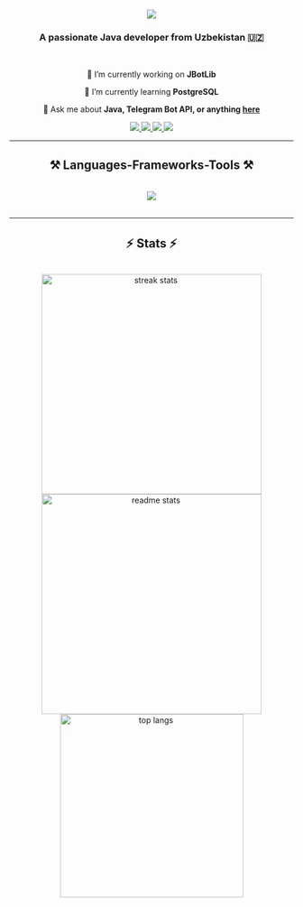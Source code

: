 <h1 align="center">
    <img src="https://readme-typing-svg.herokuapp.com/?font=Righteous&size=35&center=true&vCenter=true&width=500&height=70&duration=4000&lines=Hi+There!+👋;+I'm+Jahongir!;" />
</h1>

<h3 align="center">A passionate Java developer from Uzbekistan 🇺🇿</h3>

<br/>

<div align="center">
 
 🔭 I’m currently working on **JBotLib**
 
 🌱 I’m currently learning **PostgreSQL**

💬 Ask me about **Java, Telegram Bot API, or anything [here](https://github.com/jahong1r-t/issues)**

</div>
 
<div align="center"> 
  <a href="mailto:jahongirtorayev1507@gmail.com">
    <img src="https://img.shields.io/badge/Gmail-333333?style=for-the-badge&logo=gmail&logoColor=red" />
  </a>
    <a href="https://t.me/turayev_j" target="_blank">
     <img src="https://img.shields.io/badge/Telegram-1DA1F2?style=for-the-badge&logo=telegram&logoColor=white" target="_blank" />
  </a>
  <a href="https://linkedin.com/in/jahong1r-t" target="_blank">
    <img src="https://img.shields.io/badge/LinkedIn-0077B5?style=for-the-badge&logo=linkedin&logoColor=white" target="_blank" />
  </a>
  <a href="" target="_blank">
     <img src="https://img.shields.io/badge/Portfolio-FF5722?style=for-the-badge&logo=google-chrome&logoColor=white" target="_blank" />
  </a>
</div>

 <hr/>
 
<h2 align="center">⚒️ Languages-Frameworks-Tools ⚒️</h2>
<br/>
<div align="center">
    <img src="https://skillicons.dev/icons?i=java,spring,maven,postgres,mysql,docker,git,github,html,css,js" /><br>
</div>

<br/>
<hr/>

<h2 align="center">⚡ Stats ⚡</h2>
<br>
<div align=center>
  <img width=390 src="https://github-readme-streak-stats.herokuapp.com/?user=jahong1r-t&count_private=true&theme=react&border_radius=10" alt="streak stats"/>
  <img width=390 src="https://github-readme-stats.vercel.app/api?username=jahong1r-t&count_private=true&show_icons=true&theme=react&rank_icon=github&border_radius=10" alt="readme stats" />
  <br/>
  <img width=325 align="center" src="https://github-readme-stats.vercel.app/api/top-langs/?username=jahong1r-t&hide=HTML&langs_count=8&layout=compact&theme=react&border_radius=10&size_weight=0.5&count_weight=0.5&exclude_repo=github-readme-stats" alt="top langs" />
</div>
